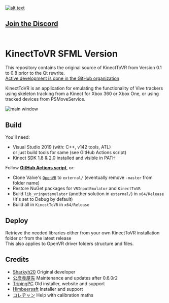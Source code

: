 [![alt text](https://raytracing-benchmarks.are-really.cool/2BPWpjH.png "Go to k2vr.tech")](https://k2vr.tech)
## [Join the Discord](https://discord.gg/YBGCRDQ)<br><br>
# KinectToVR SFML Version
This repository contains the original source of KinectToVR from Version 0.1 to 0.8 prior to the Qt rewrite.<br>
[Active development is done in the GitHub organization](https://github.com/kinecttovr)

KinectToVR is an application for emulating the functionality of Vive trackers using skeleton tracking from a Kinect for Xbox 360 or Xbox One, or using tracked devices from PSMoveService.

![main window](https://raytracing-benchmarks.are-really.cool/3g4jtCf.png)

## Build
You'll need:
 - Visual Studio 2019 (with: C++, v142 tools, ATL)<br>or just build tools for same (see GitHub Actions script)
 - Kinect SDK 1.8 & 2.0 installed and visible in PATH

 Follow **[GitHub Actions script](https://github.com/KimihikoAkayasaki/KinectToVR/blob/master/.github/workflows/main.yml)**, or:<br>

- Clone Valve's [```OpenVR```](https://github.com/valvesoftware/openvr) to ```external/``` (eventually remove ```-master``` from folder name)<br>
- Restore NuGet packages for ```VRInputEmulator``` and ```KinectToVR```
- Build ```lib_vrinputemulator``` (another solution in ```external/```) in ```x64/Release``` (It's set to Debug by default)
- Build all in ```KinectToVR``` in ```x64/Release```

## Deploy
Retrieve the needed libraries either from your own KinectToVR installation folder or from the latest release<br>
This also applies to OpenVR driver folders structure and files.

## Credits
- [Sharkyh20](https://github.com/sharkyh20) Original developer
- [公彦赤屋先](https://github.com/KimihikoAkayasaki) Maintenance and updates after 0.6.0r2
- [TripingPC](https://github.com/TripingPC) Old installer, website and support
- [Himbeersaft](https://github.com/Himbeersaft) Installer and support
- [コレヂャン](https://github.com/korejan) Help with calibration maths
